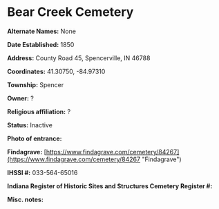 # Bear Creek Cemetery

**Alternate Names:** None

**Date Established:** 1850

**Address:** County Road 45, Spencerville, IN 46788 

**Coordinates:** 41.30750, -84.97310

**Township:** Spencer

**Owner:** ?

**Religious affiliation:** ?

**Status:** Inactive

**Photo of entrance:**

**Findagrave:** [https://www.findagrave.com/cemetery/84267](https://www.findagrave.com/cemetery/84267 "Findagrave")

**IHSSI #:** 	033-564-65016

**Indiana Register of Historic Sites and Structures Cemetery Register #:**

**Misc. notes:**
